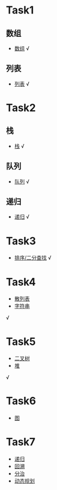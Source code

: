 # Task1

## 数组
-   [数组](https://github.com/GavinAlison/leetcode/blob/master/algorithm/src/main/resources/array.md) √
## 列表
-   [列表](https://github.com/GavinAlison/leetcode/blob/master/algorithm/src/main/resources/list.md) √

# Task2
## 栈
-   [栈](https://github.com/GavinAlison/leetcode/blob/master/algorithm/src/main/resources/stack.md) √

## 队列
-   [队列](https://github.com/GavinAlison/leetcode/blob/master/algorithm/src/main/resources/queue.md) √

## 递归
-   [递归](https://github.com/GavinAlison/leetcode/blob/master/algorithm/src/main/resources/recursive.md) √

# Task3
-   [排序/二分查找](https://github.com/GavinAlison/leetcode/blob/master/algorithm/src/main/resources/sort.md)  √

# Task4
-   [散列表](https://github.com/GavinAlison/leetcode/blob/master/algorithm/src/main/resources/hashAndStr.md)
-   [字符串](https://github.com/GavinAlison/leetcode/blob/master/algorithm/src/main/resources/hashAndStr.md)

√

# Task5
-   [二叉树](https://github.com/GavinAlison/leetcode/blob/master/algorithm/src/main/resources/bst.md)
-   [堆](https://github.com/GavinAlison/leetcode/blob/master/algorithm/src/main/resources/bst.md)

√

# Task6
-   [图]()

# Task7
-   [递归]()
-   [回溯]()
-   [分治]()
-   [动态规划]()


